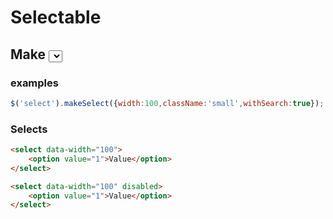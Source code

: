 # Selectable


## Make <select> more beauty by jQuery


### examples
```javascript
$('select').makeSelect({width:100,className:'small',withSearch:true});
```


### Selects
```html
<select data-width="100">
	<option value="1">Value</option>
</select>
```

```html
<select data-width="100" disabled>
	<option value="1">Value</option>
</select>
```